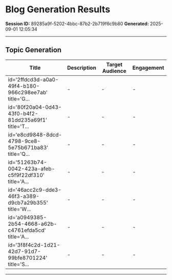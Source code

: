 # Blog Generation Results

**Session ID:** 89285a9f-5202-4bbc-87b2-2b719f6c9b80
**Generated:** 2025-09-01 12:05:34

---

## Topic Generation

| Title | Description | Target Audience | Engagement |
|-------|-------------|-----------------|------------|
| id='2ffdcd3d-a0a0-49f4-b180-966c298ee7ab' title='G... | - | - | - |
| id='80f20a04-0d43-43f0-b4f2-81dd235a69f1' title='T... | - | - | - |
| id='e8cd9848-8dcd-4798-9ce8-5e75b671ba83' title='Q... | - | - | - |
| id='51263b74-0042-423a-afeb-c5f9f22df310' title='A... | - | - | - |
| id='46acc2c9-dde3-46f3-a389-d9cb7a29b355' title='W... | - | - | - |
| id='a0949385-2b54-4668-a62b-c4761efda5cd' title='A... | - | - | - |
| id='3f8f4c2d-1d21-42d7-91d7-99bfe8701224' title='S... | - | - | - |

---

